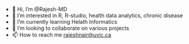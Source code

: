 - 👋 Hi, I’m @Rajesh-MD
- 👀 I’m interested in R, R-studio, health data analytics, chronic disease
- 🌱 I’m currently learning Helath Informatics
- 💞️ I’m looking to collaborate on various projects
- 📫 How to reach me rajeshnair@uvic.ca

<!---
Rajesh-MD/Rajesh-MD is a ✨ special ✨ repository because its `README.md` (this file) appears on your GitHub profile.
You can click the Preview link to take a look at your changes.
--->
